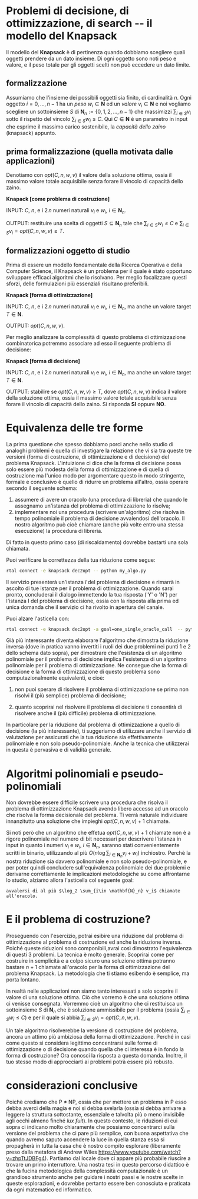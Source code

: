 # Problemi di decisione, di ottimizzazione, di search -- il modello del **Knapsack**

Il modello del **Knapsack** è di pertinenza quando dobbiamo scegliere quali oggetti prendere da un dato insieme. Di ogni oggetto sono noti peso e valore, e il peso totale per gli oggetti scelti non può eccedere un dato limite.

## formalizzazione

Assumiamo che l'insieme dei possibili oggetti sia finito, di cardinalità $n$. Ogni oggetto $i=0,\ldots,n-1$ ha un *peso* $w_i\in \mathbf{N}$ ed un *valore* $v_i\in \mathbf{N}$
e noi vogliamo scegliere un sottoinsieme $S$ di $\mathbf{N}_n := \{0,1,2,\ldots, n-1\}$ che massimizzi $\sum_{i\in S} v_i$ sotto il rispetto del vincolo $\sum_{i\in S} w_i \leq C$. Qui $C\in \mathbf{N}$ è un parametro in input che esprime il massimo carico sostenibile, la *capacità dello zaino* (knapsack) appunto.

## prima formalizzazione (quella motivata dalle applicazioni)

Denotiamo con $opt(C,n,w,v)$ il valore della soluzione ottima, ossia il massimo valore totale acquisibile senza forare il vincolo di capacità dello zaino.

**Knapack [come problema di costruzione]**

INPUT: $C$, $n$, e i $2\,n$ numeri naturali
$v_i$ e $w_i$, $i\in \mathbf{N}_n$.

OUTPUT: restituire una scelta di oggetti $S\subseteq \mathbf{N}_n$ tale che $\sum_{i\in S} w_i \leq C$ e $\sum_{i\in S} v_i = opt(C,n,w,v) \geq T$. 

## formalizzazioni oggetto di studio

Prima di essere un modello fondamentale della Ricerca Operativa e della Computer Science, il Knapsack è un problema per il quale è stato opportuno sviluppare efficaci algoritmi che lo risolvano. Per meglio focalizzare questi sforzi, delle formulazioni più essenziali risultano preferibili.

**Knapack [forma di ottimizzazione]**

INPUT: $C$, $n$, e i $2\,n$ numeri naturali
$v_i$ e $w_i$, $i\in \mathbf{N}_n$, ma anche un valore target $T\in \mathbf{N}$.

OUTPUT: $opt(C,n,w,v)$.

Per meglio analizzare la complessità di questo problema di ottimizzazione combinatorica potremmo associare ad esso il seguente problema di decisione:

**Knapack [forma di decisione]**

INPUT: $C$, $n$, e i $2\,n$ numeri naturali
$v_i$ e $w_i$, $i\in \mathbf{N}_n$, ma anche un valore target $T\in \mathbf{N}$.

OUTPUT: stabilire se $opt(C,n,w,v) \geq T$, dove $opt(C,n,w,v)$ indica il valore della soluzione ottima, ossia il massimo valore totale acquisibile senza forare il vincolo di capacità dello zaino. Si risponda **SI** oppure **NO**.

# Equivalenza delle tre forme

La prima questione che spesso dobbiamo porci anche nello studio di analoghi problemi è quella di investigare la relazione che vi sia tra queste tre versioni (forma di costruzione, di ottimizzazione e di decisione) del problema Knapsack.
L'intuizione ci dice che la forma di decisione possa solo essere più modesta della forma di ottimizzazione e di quella di costruzione ma l'unico modo per argomentare questo in modo stringente, formale e conclusivo è quello di ridurre un problema all'altro, ossia operare secondo il seguente schema:

1. assumere di avere un oracolo (una procedura di libreria) che quando le assegnamo un'istanza del problema di ottimizzazione lo risolva;
2. implementare noi una procedura (scrivere un'algoritmo) che risolva in tempo polinomiale il problema di decisione avvalendosi dell'oracolo. Il nostro algoritmo può cioè chiamare (anche più volte entro una stessa esecuzione) la procedura di libreria.

Di fatto in questo primo caso (di riscaldamento) dovrebbe bastarti una sola chiamata.

Puoi verificare la correttezza della tua riduzione come segue:

```bash
rtal connect -e knapsack dec2opt -- python my_algo.py
```
Il servizio presenterà un'istanza $I$ del problema di decisione e rimarrà in ascolto di tue istanze per il problema di ottimizzazione. Quando sarai pronto, concluderai il dialogo immettendo la tua risposta ('Y' o 'N') per l'istanza I del problema di decisione, ossia con la risposta alla prima ed unica domanda che il servizio ci ha rivolto in apertura del canale. 

Puoi alzare l'asticella con:

```bash
rtal connect -e knapsack dec2opt -a goal=one_single_oracle_call  -- python my_algo.py
```

Già più interessante diventa elaborare l'algoritmo che dimostra la riduzione inversa (dove in pratica vanno invertiti i ruoli dei due problemi nei punti 1 e 2 dello schema dato sopra), per dimostrare che l'esistenza di un algoritmo polinomiale per il problema di decisione implica l'esistenza di un algoritmo polinomiale per il problema di ottimizzazione.
Ne consegue che la forma di decisione e la forma di ottimizzazione di questo problema sono computazionalmente equivalenti, e cioè:

1. non puoi sperare di risolvere il problema di ottimizzazione se prima non risolvi il (più semplice) problema di decisione;

2. quanto scoprirai nel risolvere il problema di decisione ti consentirà di risolvere anche il (più difficile) problema di ottimizzazione. 

In particolare per la riduzione dal problema di ottimizzazione a quello di decisione (la più interessante), ti suggeriamo di utilizzare anche il servizio di valutazione per assicurati che la tua riduzione sia effettivamente polinomiale e non solo pseudo-polinomiale. Anche la tecnica che utilizzerai in questa è pervasiva e di validità generale. 

# Algoritmi polinomiali e pseudo-polinomiali

Non dovrebbe essere difficile scrivere una procedura che risolva il problema di ottimizzazione Knapsack avendo libero accesso ad un oracolo che risolva la forma decisionale del problema. Ti verrà naturale individuare innanzitutto una soluzione che impieghi $opt(C,n,w,v) +1$ chiamate.

Si noti però che un algoritmo che effetua $opt(C,n,w,v) +1$ chiamate non è a rigore polinomiale nel numero di bit necessari per descrivere l'istanza in input in quanto i numeri $v_i$ e $w_i$, $i\in \mathbf{N}_n$, saranno stati convenientemente scritti in binario, utilizzando al più $O(n \log \sum_{i\in \mathbf{N}_n} v_i + w_i)$ inchiostro.
Perchè la nostra riduzione sia davvero polinomiale e non solo pseudo-polinomiale, e per poter quindi concludere sull'equivalenza polinomiale dei due problemi e derivarne correttamente le implicazioni metodologiche su come affrontarne lo studio, alziamo allora l'asticella col seguente goal:

    avvalersi di al più $\log_2 \sum_{i\in \mathbf{N}_n} v_i$ chiamate all'oracolo.

# E il problema di costruzione?

Proseguendo con l'esercizio, potrai esibire una riduzione dal problema di ottimizzazione al problema di costruzione ed anche la riduzione inversa. Poiché queste riduzioni sono componibili,avrai così dimostrato l'equivalenza di questi 3 problemi. La tecnica è molto generale.
Scoprirai come per costruire in semplicità e a colpo sicuro una soluzione ottima potranno bastare $n+1$ chiamate all'oracolo per la forma di ottimizzazione del problema Knapsack. La metodologia che ti stiamo esibendo è semplice, ma porta lontano.

In realtà nelle applicazioni non siamo tanto interessati a solo scoprire il valore di una soluzione ottima. Ciò che vorremo è che una soluzione ottima ci venisse consegnata.
Vorremmo cioè un algoritmo che ci restituisca un sottoinsieme $S$ di $\mathbf{N}_n$ che è soluzione ammissibile per il problema (ossia $\sum_{i\in S} w_i \leq C$) e per il quale si abbia $\sum_{i\in S} v_i = opt(C,n,w,v)$.

Un tale algoritmo risolverebbe la versione di costruzione del problema, ancora un attimo più ambiziosa della forma di ottimizzazione.
Perché in casi come questo si considera legittimo concentrarsi sulle forme di ottimizzazione o di decisione quando quella che ci interessa è in fondo la forma di costruzione?
Ora conosci la risposta a questa domanda. Inoltre, il tuo stesso modo di approcciarti ai problemi potrà essere più robusto. 


# considerazioni conclusive

Poichè crediamo che P $\neq$ NP, ossia che per mettere un problema in P esso debba averci della magia e noi si debba svelarla (ossia si debba arrivare a leggere la struttura sottostante, essenziale e talvolta più o meno invisibile agli occhi almeno finché *lux fuit*). In questo contesto, le riduzioni di cui sopra ci indicano molto chiaramente che possiamo concentrarci sulla versione del problema che ci pare più semplice, con buona aspettativa che quando avremo saputo accendere la luce in quella stanza essa si propagherà in tutta la casa che è nostro compito esplorare (liberamente preso dalla metafora di Andrew Wiles https://www.youtube.com/watch?v=zhpTtJDBFg4). Partiamo dal locale dove ci appare più probabile riuscire a trovare un primo interruttore.
Una nostra tesi in questo percorso didattico è che la fucina metodologica della complessità computazionale è un grandioso strumento anche per guidare i nostri passi e le nostre scelte in queste esplorazioni, e dovrebbe pertanto essere ben conosciuta e praticata da ogni matematico ed informatico.

